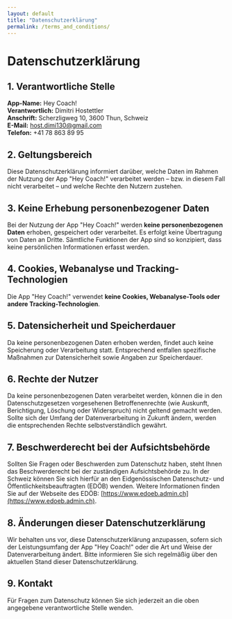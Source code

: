 ```yaml
---
layout: default
title: "Datenschutzerklärung"
permalink: /terms_and_conditions/
---
```


# Datenschutzerklärung

## 1. Verantwortliche Stelle

**App-Name:** Hey Coach!  
**Verantwortlich:** Dimitri Hostettler  
**Anschrift:** Scherzligweg 10, 3600 Thun, Schweiz  
**E-Mail:** host.dimi130@gmail.com  
**Telefon:** +41 78 863 89 95

## 2. Geltungsbereich

Diese Datenschutzerklärung informiert darüber, welche Daten im Rahmen der
Nutzung der App "Hey Coach!" verarbeitet werden – bzw. in diesem Fall nicht
verarbeitet – und welche Rechte den Nutzern zustehen.

## 3. Keine Erhebung personenbezogener Daten

Bei der Nutzung der App "Hey Coach!" werden **keine personenbezogenen Daten**
erhoben, gespeichert oder verarbeitet. Es erfolgt keine Übertragung von Daten an
Dritte. Sämtliche Funktionen der App sind so konzipiert, dass keine persönlichen
Informationen erfasst werden.

## 4. Cookies, Webanalyse und Tracking-Technologien

Die App "Hey Coach!" verwendet **keine Cookies, Webanalyse-Tools oder andere
Tracking-Technologien**.

## 5. Datensicherheit und Speicherdauer

Da keine personenbezogenen Daten erhoben werden, findet auch keine Speicherung
oder Verarbeitung statt. Entsprechend entfallen spezifische Maßnahmen zur
Datensicherheit sowie Angaben zur Speicherdauer.

## 6. Rechte der Nutzer

Da keine personenbezogenen Daten verarbeitet werden, können die in den
Datenschutzgesetzen vorgesehenen Betroffenenrechte (wie Auskunft, Berichtigung,
Löschung oder Widerspruch) nicht geltend gemacht werden. Sollte sich der Umfang
der Datenverarbeitung in Zukunft ändern, werden die entsprechenden Rechte
selbstverständlich gewährt.

## 7. Beschwerderecht bei der Aufsichtsbehörde

Sollten Sie Fragen oder Beschwerden zum Datenschutz haben, steht Ihnen das
Beschwerderecht bei der zuständigen Aufsichtsbehörde zu. In der Schweiz können
Sie sich hierfür an den Eidgenössischen Datenschutz- und
Öffentlichkeitsbeauftragten (EDÖB) wenden. Weitere Informationen finden Sie auf
der Webseite des EDÖB: [https://www.edoeb.admin.ch](https://www.edoeb.admin.ch).

## 8. Änderungen dieser Datenschutzerklärung

Wir behalten uns vor, diese Datenschutzerklärung anzupassen, sofern sich der
Leistungsumfang der App "Hey Coach!" oder die Art und Weise der
Datenverarbeitung ändert. Bitte informieren Sie sich regelmäßig über den
aktuellen Stand dieser Datenschutzerklärung.

## 9. Kontakt

Für Fragen zum Datenschutz können Sie sich jederzeit an die oben angegebene
verantwortliche Stelle wenden.

